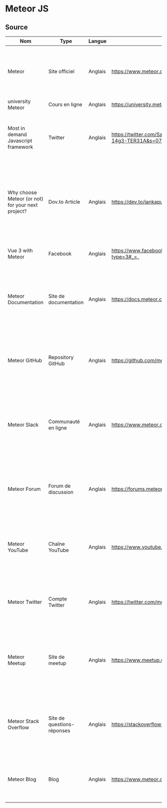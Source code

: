 # Meteor JS

## Source
| Nom | Type | Langue | Lien | Description | Tags | Note |
|-----|------|--------|------|-------------|------|------|
|Meteor|Site officiel|Anglais|https://www.meteor.com/|Site officiel de Meteor, contenant des informations sur le framework, des exemples et des tutoriels|meteor, framework, web|5/5|
|university Meteor|Cours en ligne|Anglais|https://university.meteor.com/courses|Propose des cours en ligne|tutorial MeteorJS|5/5|
|Most in demand Javascript framework|Twitter|Anglais|https://twitter.com/Sagacitysoft_/status/1539876018869207040?t=Qg2YMYfGmb-14g3-TER31A&s=07|Comparaison des différents framework js selon leurs avantages et les besoins|AdvancedJS JavaScript JavaScriptFramework AngularJS ReactJS VueJS MeteorJS Programming SoftwareDevelopment WebDevelopment|3/5|
|Why choose Meteor (or not) for your next project?     |Dov.to Article|Anglais|https://dev.to/jankapunkt/why-choose-meteor-or-not-for-your-next-project-1gnh|Description de l'ergonomie, de l'ecosystem, des features uniques. Certaines solutions pour éviter des problèmes récurents rencontrés|JavaScript Meteor Stateofjs|5/5|
|Vue 3 with Meteor|Facebook|Anglais|https://www.facebook.com/meteorjs/photos/a.411844548928957/5441846539262041/?type=3#_=_| Installation et prise en main de meteor avec Vuejs|#meteorjs #VueJS|4/5|
|Meteor Documentation|Site de documentation|Anglais|https://docs.meteor.com/|Site de documentation de Meteor, contenant des informations détaillées sur l'utilisation du framework et des exemples de code|meteor, documentation, exemples|5/5|
|Meteor GitHub|Repository GitHub|Anglais|https://github.com/meteor/meteor|Repository GitHub de Meteor, contenant le code source du framework et les issues signalées par les utilisateurs|meteor, github, code source|5/5|
|Meteor Slack|Communauté en ligne|Anglais|https://www.meteor.com/slack|Communauté en ligne de développeurs utilisant Meteor, permettant de poser des questions et de discuter de problèmes liés au framework|meteor, communauté, discussion|4/5|
|Meteor Forum|Forum de discussion|Anglais|https://forums.meteor.com/|Forum de discussion sur Meteor, permettant de poser des questions et de discuter de problèmes liés au framework|meteor, forum, discussion|3/5|
|Meteor YouTube|Chaîne YouTube|Anglais|https://www.youtube.com/user/meteorjs|Chaîne YouTube de Meteor, contenant des vidéos de conférences et de tutoriels sur l'utilisation du framework|meteor, vidéo, tutoriels|4/5|
|Meteor Twitter|Compte Twitter|Anglais|https://twitter.com/meteorjs|Compte Twitter de Meteor, contenant des mises à jour et des annonces sur le framework|meteor, twitter, mises à jour|4/5|
|Meteor Meetup|Site de meetup|Anglais|https://www.meetup.com/pro/meteor/|Site de meetup pour les utilisateurs de Meteor, permettant de trouver et de participer à des événements en personne|meteor, meetup, événements|3/5|
|Meteor Stack Overflow|Site de questions-réponses|Anglais|https://stackoverflow.com/questions/tagged/meteor|Site de questions-réponses sur Meteor, permettant de poser des questions et d'obtenir de l'aide de la communauté|meteor, questions-réponses, aide|4/5|
|Meteor Blog|Blog|Anglais|https://www.meteor.com/blog|Blog de Meteor, contenant des annonces et des mises à jour sur le framework|meteor, blog, mises à jour|4/5|